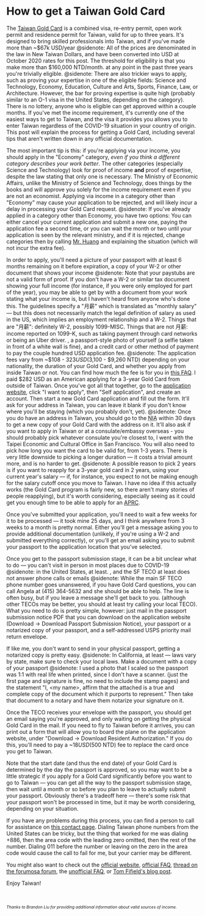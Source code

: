 # How to get a Taiwan Gold Card

The [Taiwan Gold Card](https://taiwangoldcard.com/) is a combined visa, re-entry permit, open work permit and residence permit for Taiwan, valid for up to three years. It's designed to bring skilled professionals into Taiwan, and if you've made more than ~$67k USD/year
@sidenote: All of the prices are denominated in the law in New Taiwan Dollars, and have been converted into USD at October 2020 rates for this post. The threshold for eligibility is that you make more than $160,000 NTD/month.
at any point in the past three years you're trivially eligible.
@sidenote: There are also trickier ways to apply, such as proving your expertise in one of the eligible fields: Science and Technology, Economy, Education, Culture and Arts, Sports, Finance, Law, or Architecture. However, the bar for proving expertise is quite high (probably similar to an O-1 visa in the United States, depending on the category).
There is no lottery, anyone who is eligible can get approved within a couple months.
If you've met the income requirement, it's currently one of the easiest ways to get to Taiwan, and the visa it provides you allows you to enter Taiwan regardless of the COVID-19 situation in your country of origin. This post will explain the process for getting a Gold Card, including several tips that aren't written down in any official documentation.

The most important tip is this: if you're applying via your income, you should apply in the "Economy" category, *even if you think a different category describes your work better*. The other categories (especially Science and Technology) look for proof of income **and** proof of expertise, despite the law stating that only one is necessary. The Ministry of Economic Affairs, unlike the Ministry of Science and Technology, does things by the books and will approve you solely for the income requirement even if you are not an economist. Applying via income in a category other than "Economy" may cause your application to be rejected, and will likely incur a delay in processing your Gold Card request.
@sidenote: If you've already applied in a category other than Economy, you have two options: You can either cancel your current application and submit a new one, paying the application fee a second time, or you can wait the month or two until your application is seen by the relevant ministry, and if it is rejected, change categories then by calling [Mr. Huang](https://foreigntalentact.ndc.gov.tw/en/cp.aspx?n=D927ED39BDAE7478&s=DA2F7BC919B77E24) and explaining the situation (which will not incur the extra fee).

In order to apply, you'll need a picture of your passport with at least 6 months remaining on it before expiration, a copy of your W-2 or other document that shows your income
@sidenote: Note that your paystubs are not a valid form of proof. If you don't have a W-2 or similar tax document showing your full income (for instance, if you were only employed for part of the year), you may be able to get by with a document from your work stating what your income is, but I haven't heard from anyone who's done this. The guidelines specify a "月薪" which is translated as "monthly salary" — but this does not necessarily match the legal definition of salary as used in the US, which implies an employment relationship and a W-2. Things that are "月薪": definitely W-2, possibly 1099-MISC. Things that are not 月薪: income reported on 1099-K, such as taking payment through card networks or being an Uber driver.
, a passport-style photo of yourself (a selfie taken in front of a white wall is fine), and a credit card or other method of payment to pay the couple hundred USD application fee.
@sidenote: The application fees vary from ~$108 - $323 USD ($3,100 - $9,260 NTD) depending on your nationality, the duration of your Gold Card, and whether you apply from inside Taiwan or not. You can find how much the fee is for you in [this FAQ](https://foreigntalentact.ndc.gov.tw/en/cp.aspx?n=AC68F9FBABA3F294&s=4D07D9F9F687B542). I paid $282 USD as an American applying for a 3-year Gold Card from outside of Taiwan.
Once you've got all that together, go to the [application website](https://coa.immigration.gov.tw/coa-frontend/four-in-one/entry/golden-card), click "I want to apply", then "Self application", and create an account. Then start a new Gold Card application and fill out the form. It'll ask for your address in Taiwan, you can leave it blank if you don't know where you'll be staying (which you probably don't, yet).
@sidenote: Once you do have an address in Taiwan, you should go to the <abbr title="National Immigration Agency">NIA</abbr> within 30 days to get a new copy of your Gold Card with the address on it.
It'll also ask if you want to apply in Taiwan or at a consulate/embassy overseas - you should probably pick whatever consulate you're closest to, I went with the Taipei Economic and Cultural Office in San Francisco. You will also need to pick how long you want the card to be valid for, from 1-3 years. There is very little downside to picking a longer duration — it costs a trivial amount more, and is no harder to get.
@sidenote: A possible reason to pick 2 years is if you want to reapply for a 3-year gold card in 2 years, using your current year's salary — if, for instance, you expect to not be making enough for the salary cutoff once you move to Taiwan. I have no idea if this actually works (the Gold Card program is fairly new, so there aren't many stories of people reapplying), but it's worth considering, especially seeing as it could get you enough time to be able to apply for an [APRC](https://www.immigration.gov.tw/5475/5478/141465/141808/152932/).

Once you've submitted your application, you'll need to wait a few weeks for it to be processed — it took mine 25 days, and I think anywhere from 3 weeks to a month is pretty normal. Either you'll get a message asking you to provide additional documentation (unlikely, if you're using a W-2 and submitted everything correctly), or you'll get an email asking you to submit your passport to the application location that you've selected.

Once you get to the passport submission stage, it can be a bit unclear what to do — you can't visit in person in most places due to COVID-19
@sidenote: in the United States, at least.
, and the SF TECO at least does not answer phone calls or emails
@sidenote: While the main SF TECO phone number goes unanswered, if you have Gold Card questions, you can call Angela at (415) 364-5632 and she should be able to help. The line is often busy, but if you leave a message she'll get back to you.
(although other TECOs may be better, you should at least try calling your local TECO).
What you need to do is pretty simple, however: just mail in the passport submission notice PDF that you can download on the application website (Download → Download Passport Submission Notice), your passport or a notarized copy of your passport, and a self-addressed USPS priority mail return envelope.

If like me, you don't want to send in your physical passport, getting a notarized copy is pretty easy.
@sidenote: In California, at least — laws vary by state, make sure to check your local laws.
Make a document with a copy of your passport
@sidenote: I used a photo that I scaled so the passport was 1:1 with real life when printed, since I don't have a scanner.
(just the first page and signature is fine, no need to include the stamp pages) and the statement "I, &lt;my name&gt;, affirm that the attached is a true and complete copy of the document which it purports to represent." Then take that document to a notary and have them notarize your signature on it.

Once the TECO receives your envelope with the passport, you should get an email saying you're approved, and only waiting on getting the physical Gold Card in the mail. If you need to fly to Taiwan before it arrives, you can print out a form that will allow you to board the plane on the application website, under "Download → Download Resident Authorization." If you do this, you'll need to pay a ~$18 USD ($500 NTD) fee to replace the card once you get to Taiwan.

Note that the start date (and thus the end date) of your Gold Card is determined by the day the passport is approved, so you may want to be a little strategic if you apply for a Gold Card significantly before you want to go to Taiwan — you can get all the way to the passport submission stage, then wait until a month or so before you plan to leave to actually submit your passport. Obviously there's a tradeoff here — there's some risk that your passport won't be processed in time, but it may be worth considering, depending on your situation.

If you have any problems during this process, you can find a person to call for assistance on [this contact page](https://foreigntalentact.ndc.gov.tw/en/cp.aspx?n=D927ED39BDAE7478&s=DA2F7BC919B77E24). Dialing Taiwan phone numbers from the United States can be tricky, but the thing that worked for me was dialing +886, then the area code with the leading zero omitted, then the rest of the number. Dialing 011 before the number or leaving on the zero in the area code would cause the call to fail for me, but your carrier may be different.

You might also want to check out the [official website](https://foreigntalentact.ndc.gov.tw/en/Content_List.aspx?n=6501F7D3D7CCA8A0), [official FAQ](https://foreigntalentact.ndc.gov.tw/en/cp.aspx?n=AC68F9FBABA3F294&s=4D07D9F9F687B542), [thread on the forumosa forum](https://tw.forumosa.com/t/employment-gold-card-for-some-foreigners/159653), the [unofficial FAQ](https://taiwangoldcard.com/application-faq/), or [Tom Fifield's blog post](http://blog.tomfifield.net/2018/05/how-to-apply-for-taiwans-immigration.html).

Enjoy Taiwan!

<br><br>
<i style="font-size:75%">Thanks to Brandon Liu for providing additional information about valid sources of income.</i>

